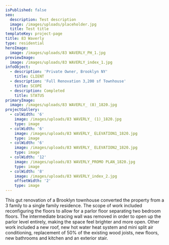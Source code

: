 ```yaml
---
isPublished: false
seo:
  description: Test description
  image: /images/uploads/placeholder.jpg
  title: Test title
templateKey: project-page
title: 83 Waverly
type: residential
heroImage:
  image: /images/uploads/83 WAVERLY_PH_1.jpg
previewImage:
  image: /images/uploads/83 WAVERLY_index_1.jpg
infoObject:
  - description: 'Private Owner, Brooklyn NY'
    title: CLIENT
  - description: 'Full Renovation 3,200 sf Townhouse'
    title: SCOPE
  - description: Completed
    title: STATUS
primaryImage:
  image: /images/uploads/83 WAVERLY_ (8)_1820.jpg
projectGallery:
  - colWidth: '6'
    image: /images/uploads/83 WAVERLY_ (1)_1820.jpg
    type: image
  - colWidth: '6'
    image: /images/uploads/83 WAVERLY_ ELEVATION1_1820.jpg
    type: image
  - colWidth: '6'
    image: /images/uploads/83 WAVERLY_ ELEVATION2_1820.jpg
    type: image
  - colWidth: '12'
    image: /images/uploads/83 WAVERLY_PROMO PLAN_1820.jpg
    type: image
  - colWidth: '8'
    image: /images/uploads/83 WAVERLY_index_2.jpg
    offsetWidth: '2'
    type: image
---
```

This gut renovation of a Brooklyn townhouse converted the property from a 3 family to a single family residence. The scope of work included reconfiguring the floors to allow for a parlor floor separating two bedroom floors. The intermediate bracing wall was removed in order to open up the parlor level entirely, making the space feel brighter and more open. Other work included a new roof, new hot water heat system and mini split air conditioning, replacement of 50% of the existing wood joists, new floors, new bathrooms and kitchen and an exterior stair.
